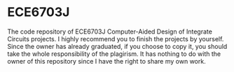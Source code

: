 # ECE6703J
The code repository of ECE6703J Computer-Aided Design of Integrate Circuits projects. I highly recommend you to finish the projects by yourself. Since the owner has already graduated, if you choose to copy it, you should take the whole responsibility of the plagirism. It has nothing to do with the owner of this repository since I have the right to share my own work.
